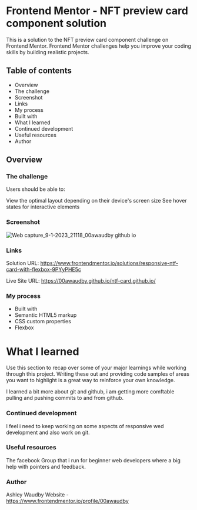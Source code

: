 # Frontend Mentor - NFT preview card component solution
This is a solution to the NFT preview card component challenge on Frontend Mentor. Frontend Mentor challenges help you improve your coding skills by building realistic projects.

## Table of contents
- Overview
- The challenge
- Screenshot
- Links
- My process
- Built with
- What I learned
- Continued development
- Useful resources
- Author


## Overview

### The challenge
Users should be able to:

View the optimal layout depending on their device's screen size
See hover states for interactive elements

### Screenshot
![Web capture_9-1-2023_21118_00awaudby github io](https://user-images.githubusercontent.com/84845712/211231394-13330df7-4ee0-454e-acce-aff2ff169936.jpeg)

### Links
Solution URL: https://www.frontendmentor.io/solutions/responsive-ntf-card-with-flexbox-9PYyPHE5c

Live Site URL: https://00awaudby.github.io/ntf-card.github.io/

### My process
- Built with
- Semantic HTML5 markup
- CSS custom properties
- Flexbox

# What I learned
Use this section to recap over some of your major learnings while working through this project. Writing these out and providing code samples of areas you want to highlight is a great way to reinforce your own knowledge.

I learned a bit more about git and github, i am getting more comftable pulling and pushing commits to and from github.

### Continued development
I feel i need to keep working on some aspects of responsive wed development and also work on git.

### Useful resources
The facebook Group that i run for beginner web developers where a big help with pointers and feedback.

### Author
Ashley Waudby
Website - https://www.frontendmentor.io/profile/00awaudby








